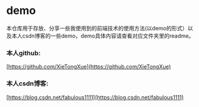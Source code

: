 # demo
本仓库用于存放、分享一些我使用到的前端技术的使用方法(以demo的形式）以及本人csdn博客的一些demo，demo具体内容请查看对应文件夹里的readme。
### 本人github:
[https://github.com/XieTongXue](https://github.com/XieTongXue)

### 本人csdn博客:
[https://blog.csdn.net/fabulous1111](https://blog.csdn.net/fabulous1111)
